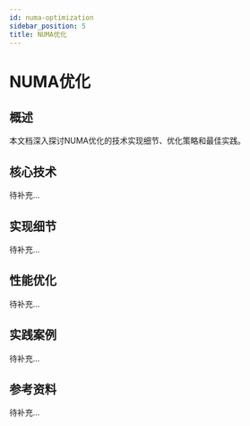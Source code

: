 ```yaml
---
id: numa-optimization
sidebar_position: 5
title: NUMA优化
---
```


# NUMA优化

## 概述

本文档深入探讨NUMA优化的技术实现细节、优化策略和最佳实践。

## 核心技术

待补充...

## 实现细节

待补充...

## 性能优化

待补充...

## 实践案例

待补充...

## 参考资料

待补充...

